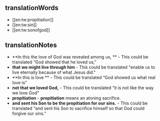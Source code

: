 ## translationWords

* [[en:tw:propitiation]]
* [[en:tw:sin]]
* [[en:tw:sonofgod]]

## translationNotes

* **In this the love of God was revealed among us, ** - This could be translated “God showed that he loved us,”
* **that we might live through him** - This could be translated "enable us to live eternally because of what Jesus did."
* **In this is love ** - This could be translated “God showed us what real love is”
* **not that we loved God,** - This could be translated “it is not like the way we love God”
* **propitiation** - <b>propitiation</b> means an atoning sacrifice.
* **and sent his Son to be the propitiation for our sins.** - This could be translated “and sent his Son to sacrifice himself so that God could forgive our sins.”
